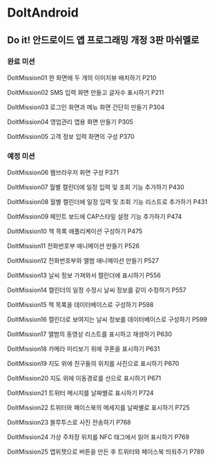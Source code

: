 # DoItAndroid

## Do it! 안드로이드 앱 프로그래밍 개정 3판 마쉬멜로

### 완료 미션 
DoItMission01 한 화면에 두 개의 이미지뷰 배치하기 P210

DoItMission02 SMS 입력 화면 만들고 글자수 표시하기 P211

DoItMission03 로그인 화면과 메뉴 화면 간단히 만들기 P304

DoItMission04 영업관리 앱용 화면 만들기 P305

DoItMission05 고객 정보 입력 화면의 구성 P370

### 예정 미션
DoItMission06 웹브라우저 화면 구성 P371

DoItMission07 월별 캘린더에 일정 입력 및 조회 기능 추가하기 P430

DoItMission08 월별 캘린더에 일정 입력 및 조회 기능 리스트로 추가하기 P431

DoItMission09 페인트 보드에 CAP스타일 설정 기능 추가하기 P474

DoItMission10 책 목록 애플리케이션 구성하기 P475

DoItMission11 전화번호부 애니메이션 만들기 P526

DoItMission12 전화번호부와 앨범 애니메이션 만들기 P527

DoItMission13 날씨 정보 가져와서 캘린더에 표시하기 P556

DoItMission14 캘린더의 일정 수정시 날씨 정보를 같이 수정하기 P557

DoItMission15 책 목록을 데이터베이스로 구성하기 P598

DoItMission16 캘린더로 보여지는 날씨 정보를 데이터베이스로 구성하기 P599

DoItMission17 앨범의 동영상 리스트를 표시하고 재생하기 P630

DoItMission18 카메라 미리보기 위에 쿠폰을 표시하기 P631

DoItMission19 지도 위에 친구들의 위치를 사진으로 표시하기 P670

DoItMission20 지도 위에 이동경로를 선으로 표시하기 P671

DoItMission21 트위터 메시지를 날짜별로 표시하기 P724

DoItMission22 트위터와 페이스북의 메세지를 날짜별로 표시하기 P725

DoItMission23 블루투스로 사진 전송하기 P768

DoItMission24 가상 주차장 위치를 NFC 태그에서 읽어 표시하기 P769

DoItMission25 앱위젯으로 버튼을 만든 후 트위터와 페이스북 띄워주기 P789
